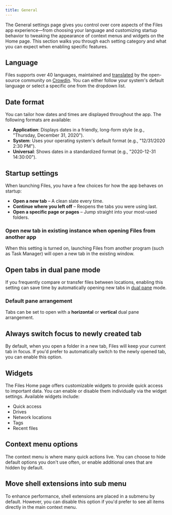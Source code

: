 ```yaml
---
title: General
---
```


<script>
    import { InfoBar } from "fluent-svelte";
</script>

The General settings page gives you control over core aspects of the Files app experience—from choosing your language and customizing startup behavior to tweaking the appearance of context menus and widgets on the Home page. This section walks you through each setting category and what you can expect when enabling specific features.

## Language

Files supports over 40 languages, maintained and [translated](/docs/contributing/translating) by the open-source community on [Crowdin](https://crowdin.com/project/files-app). You can either follow your system's default language or select a specific one from the dropdown list.

## Date format

You can tailor how dates and times are displayed throughout the app. The following formats are available:

- **Application**: Displays dates in a friendly, long-form style (e.g., "Thursday, December 31, 2020").
- **System**: Uses your operating system's default format (e.g., "12/31/2020 2:30 PM").
- **Universal**: Shows dates in a standardized format (e.g., "2020-12-31 14:30:00").

## Startup settings

When launching Files, you have a few choices for how the app behaves on startup:

- **Open a new tab** – A clean slate every time.
- **Continue where you left off** – Reopens the tabs you were using last.
- **Open a specific page or pages** – Jump straight into your most-used folders.

### Open new tab in existing instance when opening Files from another app

When this setting is turned on, launching Files from another program (such as Task Manager) will open a new tab in the existing window.

## Open tabs in dual pane mode

If you frequently compare or transfer files between locations, enabling this setting can save time by automatically opening new tabs in [dual pane](/docs/features/dual-pane) mode.

### Default pane arrangement

Tabs can be set to open with a **horizontal** or **vertical** dual pane arrangement.

## Always switch focus to newly created tab

By default, when you open a folder in a new tab, Files will keep your current tab in focus. If you'd prefer to automatically switch to the newly opened tab, you can enable this option.

## Widgets

The Files Home page offers customizable widgets to provide quick access to important data. You can enable or disable them individually via the widget settings. Available widgets include:

- Quick access
- Drives
- Network locations
- Tags
- Recent files

## Context menu options

The context menu is where many quick actions live. You can choose to hide default options you don't use often, or enable additional ones that are hidden by default.

## Move shell extensions into sub menu

To enhance performance, shell extensions are placed in a submenu by default. However, you can disable this option if you'd prefer to see all items directly in the main context menu.